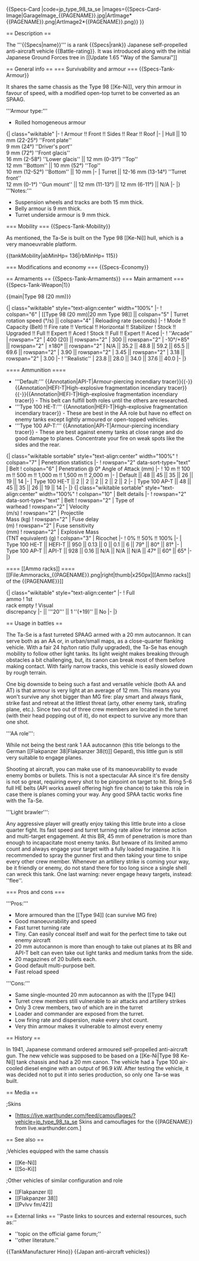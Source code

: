 {{Specs-Card
|code=jp_type_98_ta_se
|images={{Specs-Card-Image|GarageImage_{{PAGENAME}}.jpg|ArtImage*{{PAGENAME}}.png|ArtImage2*{{PAGENAME}}.png}}
}}

== Description ==

<!-- ''In the description, the first part should be about the history of the creation and combat usage of the vehicle, as well as its key features. In the second part, tell the reader about the ground vehicle in the game. Insert a screenshot of the vehicle, so that if the novice player does not remember the vehicle by name, he will immediately understand what kind of vehicle the article is talking about.'' -->

The '''{{Specs|name}}''' is a rank {{Specs|rank}} Japanese self-propelled anti-aircraft vehicle {{Battle-rating}}. It was introduced along with the initial Japanese Ground Forces tree in [[Update 1.65 "Way of the Samurai"]]

== General info ==
=== Survivability and armour ===
{{Specs-Tank-Armour}}

<!-- ''Describe armour protection. Note the most well protected and key weak areas. Appreciate the layout of modules as well as the number and location of crew members. Is the level of armour protection sufficient, is the placement of modules helpful for survival in combat? If necessary use a visual template to indicate the most secure and weak zones of the armour.'' -->

It shares the same chassis as the Type 98 [[Ke-Ni]], very thin armour in favour of speed, with a modified open-top turret to be converted as an SPAAG.

'''Armour type:'''

- Rolled homogeneous armour

{| class="wikitable"
|-
! Armour !! Front !! Sides !! Rear !! Roof
|-
| Hull || 10 mm (22-25°) ''Front plate'' <br> 9 mm (24°) ''Driver's port'' <br> 9 mm (72°) ''Front glacis'' <br> 16 mm (2-58°) ''Lower glacis'' || 12 mm (0-31°) ''Top'' <br> 12 mm ''Bottom'' || 10 mm (52°) ''Top'' <br> 10 mm (12-52°) ''Bottom'' || 10 mm
|-
| Turret || 12-16 mm (13-14°) ''Turret front'' <br> 12 mm (0-1°) ''Gun mount'' || 12 mm (11-13°) || 12 mm (6-11°) || N/A
|-
|}
'''Notes:'''

- Suspension wheels and tracks are both 15 mm thick.
- Belly armour is 9 mm thick.
- Turret underside armour is 9 mm thick.

=== Mobility ===
{{Specs-Tank-Mobility}}

<!-- ''Write about the mobility of the ground vehicle. Estimate the specific power and manoeuvrability, as well as the maximum speed forwards and backwards.'' -->

As mentioned, the Ta-Se is built on the Type 98 [[Ke-Ni]] hull, which is a very manoeuvrable platform.

{{tankMobility|abMinHp= 136|rbMinHp= 115}}

=== Modifications and economy ===
{{Specs-Economy}}

== Armaments ==
{{Specs-Tank-Armaments}}
=== Main armament ===
{{Specs-Tank-Weapon|1}}

<!-- ''Give the reader information about the characteristics of the main gun. Assess its effectiveness in a battle based on the reloading speed, ballistics and the power of shells. Do not forget about the flexibility of the fire, that is how quickly the cannon can be aimed at the target, open fire on it and aim at another enemy. Add a link to the main article on the gun: <code><nowiki>{{main|Name of the weapon}}</nowiki></code>. Describe in general terms the ammunition available for the main gun. Give advice on how to use them and how to fill the ammunition storage.'' -->

{{main|Type 98 (20 mm)}}

{| class="wikitable" style="text-align:center" width="100%"
|-
! colspan="6" | [[Type 98 (20 mm)|20 mm Type 98]] || colspan="5" | Turret rotation speed (°/s) || colspan="4" | Reloading rate (seconds)
|-
! Mode !! Capacity (Belt) !! Fire rate !! Vertical !! Horizontal !! Stabilizer
! Stock !! Upgraded !! Full !! Expert !! Aced
! Stock !! Full !! Expert !! Aced
|-
! ''Arcade''
| rowspan="2" | 400 (20) || rowspan="2" | 300 || rowspan="2" | -10°/+85° || rowspan="2" | ±180° || rowspan="2" | N/A || 35.2 || 48.8 || 59.2 || 65.5 || 69.6 || rowspan="2" | 3.90 || rowspan="2" | 3.45 || rowspan="2" | 3.18 || rowspan="2" | 3.00
|-
! ''Realistic''
| 23.8 || 28.0 || 34.0 || 37.6 || 40.0
|-
|}

==== Ammunition ====

- '''Default:''' {{Annotation|API-T|Armour-piercing incendiary tracer}}{{-}}{{Annotation|HEFI-T|High-explosive fragmentation incendiary tracer}}{{-}}{{Annotation|HEFI-T|High-explosive fragmentation incendiary tracer}} - This belt can fulfill both roles until the others are researched.
- '''Type 100 HE-T:''' {{Annotation|HEFI-T|High-explosive fragmentation incendiary tracer}} - These are best in the AA role but have no effect on enemy tanks except lightly armoured or open-topped vehicles.
- '''Type 100 AP-T:''' {{Annotation|API-T|Armour-piercing incendiary tracer}} - These are best against enemy tanks at close range and do good damage to planes. Concentrate your fire on weak spots like the sides and the rear.

{| class="wikitable sortable" style="text-align:center" width="100%"
! colspan="7" | Penetration statistics
|-
! rowspan="2" data-sort-type="text" | Belt
! colspan="6" | Penetration @ 0° Angle of Attack (mm)
|-
! 10 m !! 100 m !! 500 m !! 1,000 m !! 1,500 m !! 2,000 m
|-
| Default || 48 || 45 || 35 || 26 || 19 || 14
|-
| Type 100 HE-T || 2 || 2 || 2 || 2 || 2 || 2
|-
| Type 100 AP-T || 48 || 45 || 35 || 26 || 19 || 14
|-
|}
{| class="wikitable sortable" style="text-align:center" width="100%"
! colspan="10" | Belt details
|-
! rowspan="2" data-sort-type="text" | Belt
! rowspan="2" | Type of<br>warhead
! rowspan="2" | Velocity<br>(m/s)
! rowspan="2" | Projectile<br>Mass (kg)
! rowspan="2" | Fuse delay<br>(m)
! rowspan="2" | Fuse sensitivity<br>(mm)
! rowspan="2" | Explosive Mass<br>(TNT equivalent) (g)
! colspan="3" | Ricochet
|-
! 0% !! 50% !! 100%
|-
| Type 100 HE-T || HEFI-T || 950 || 0.13 || 0 || 0.1 || 6 || 79° || 80° || 81°
|-
| Type 100 AP-T || API-T || 928 || 0.16 || N/A || N/A || N/A || 47° || 60° || 65°
|-
|}

==== [[Ammo racks]] ====
[[File:Ammoracks_{{PAGENAME}}.png|right|thumb|x250px|[[Ammo racks]] of the {{PAGENAME}}]]

<!-- '''Last updated:''' -->

{| class="wikitable" style="text-align:center"
|-
! Full<br>ammo
! 1st<br>rack empty
! Visual<br>discrepancy
|-
|| '''20''' || 1&nbsp;''(+19)'' || No
|-
|}

== Usage in battles ==

<!-- ''Describe the tactics of playing in the vehicle, the features of using vehicles in the team and advice on tactics. Refrain from creating a "guide" - do not impose a single point of view but instead give the reader food for thought. Describe the most dangerous enemies and give recommendations on fighting them. If necessary, note the specifics of the game in different modes (AB, RB, SB).'' -->

The Ta-Se is a fast turreted SPAAG armed with a 20 mm autocannon. It can serve both as an AA or, in urban/small maps, as a close-quarter flanking vehicle. With a fair 24 hp/ton ratio (fully upgraded), the Ta-Se has enough mobility to follow other light tanks. Its light weight makes breaking through obstacles a bit challenging, but, its canon can break most of them before making contact. With fairly narrow tracks, this vehicle is easily slowed down by rough terrain.

One big downside to being such a fast and versatile vehicle (both AA and AT) is that armour is very light at an average of 12 mm. This means you won't survive any shot bigger than MG fire: play smart and always flank, strike fast and retreat at the littlest threat (arty, other enemy tank, strafing plane, etc.). Since two out of three crew members are located in the turret (with their head popping out of it), do not expect to survive any more than one shot.

'''AA role''':

While not being the best rank 1 AA autocannon (this title belongs to the German [[Flakpanzer 38|Flakpanzer 38(t)]] Gepard), this little gun is still very suitable to engage planes.

Shooting at aircraft, you can make use of its manoeuvrability to evade enemy bombs or bullets. This is not a spectacular AA since it's fire density is not so great, requiring every shot to be pinpoint on target to hit. Bring 5-6 full HE belts (API works aswell offering high fire chance) to take this role in case there is planes coming your way. Any good SPAA tactic works fine with the Ta-Se.

'''Light brawler''':

Any aggressive player will greatly enjoy taking this little brute into a close quarter fight. Its fast speed and turret turning rate allow for intense action and multi-target engagement. At this BR, 45 mm of penetration is more than enough to incapacitate most enemy tanks. But beware of its limited ammo count and always engage your target with a fully loaded magazine. It is recommended to spray the gunner first and then taking your time to snipe every other crew member. Whenever an artillery strike is coming your way, be it friendly or enemy, do not stand there for too long since a single shell can wreck this tank. One last warning: never engage heavy targets, instead: ''flee''.

=== Pros and cons ===

<!-- ''Summarise and briefly evaluate the vehicle in terms of its characteristics and combat effectiveness. Mark its pros and cons in a bulleted list. Try not to use more than 6 points for each of the characteristics. Avoid using categorical definitions such as "bad", "good" and the like - use substitutions with softer forms such as "inadequate" and "effective".'' -->

'''Pros:'''

- More armoured than the [[Type 94]] (can survive MG fire)
- Good manoeuvrability and speed
- Fast turret turning rate
- Tiny. Can easily conceal itself and wait for the perfect time to take out enemy aircraft
- 20 mm autocannon is more than enough to take out planes at its BR and API-T belt can even take out light tanks and medium tanks from the side.
- 20 magazines of 20 bullets each.
- Good default multi-purpose belt.
- Fast reload speed

'''Cons:'''

- Same single-mounted 20 mm autocannon as with the [[Type 94]]
- Turret crew members still vulnerable to air attacks and artillery strikes
- Only 3 crew members, two of which are in the turret
- Loader and commander are exposed from the turret.
- Low firing rate and dispersion, make every shot count.
- Very thin armour makes it vulnerable to almost every enemy

== History ==

<!-- ''Describe the history of the creation and combat usage of the vehicle in more detail than in the introduction. If the historical reference turns out to be too long, take it to a separate article, taking a link to the article about the vehicle and adding a block "/History" (example: <nowiki>https://wiki.warthunder.com/(Vehicle-name)/History</nowiki>) and add a link to it here using the <code>main</code> template. Be sure to reference text and sources by using <code><nowiki><ref></ref></nowiki></code>, as well as adding them at the end of the article with <code><nowiki><references /></nowiki></code>. This section may also include the vehicle's dev blog entry (if applicable) and the in-game encyclopedia description (under <code><nowiki>=== In-game description ===</nowiki></code>, also if applicable).'' -->

In 1941, Japanese command ordered armoured self-propelled anti-aircraft gun. The new vehicle was supposed to be based on a [[Ke-Ni|Type 98 Ke-Ni]] tank chassis and had a 20 mm canon. The vehicle had a Type 100 air-cooled diesel engine with an output of 96.9 kW. After testing the vehicle, it was decided not to put it into series production, so only one Ta-se was built.

== Media ==

<!-- ''Excellent additions to the article would be video guides, screenshots from the game, and photos.'' -->

;Skins

- [https://live.warthunder.com/feed/camouflages/?vehicle=jp_type_98_ta_se Skins and camouflages for the {{PAGENAME}} from live.warthunder.com.]

== See also ==

<!-- ''Links to the articles on the War Thunder Wiki that you think will be useful for the reader, for example:''
* ''reference to the series of the vehicles;''
* ''links to approximate analogues of other nations and research trees.'' -->

;Vehicles equipped with the same chassis

- [[Ke-Ni]]
- [[So-Ki]]

;Other vehicles of similar configuration and role

- [[Flakpanzer I]]
- [[Flakpanzer 38]]
- [[Pvlvv fm/42]]

== External links ==
''Paste links to sources and external resources, such as:''

- ''topic on the official game forum;''
- ''other literature.''

{{TankManufacturer Hino}}
{{Japan anti-aircraft vehicles}}
